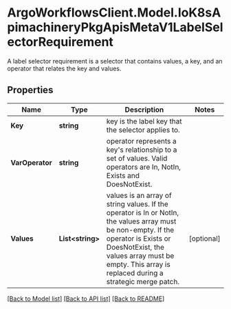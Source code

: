 # ArgoWorkflowsClient.Model.IoK8sApimachineryPkgApisMetaV1LabelSelectorRequirement
A label selector requirement is a selector that contains values, a key, and an operator that relates the key and values.

## Properties

Name | Type | Description | Notes
------------ | ------------- | ------------- | -------------
**Key** | **string** | key is the label key that the selector applies to. | 
**VarOperator** | **string** | operator represents a key&#39;s relationship to a set of values. Valid operators are In, NotIn, Exists and DoesNotExist. | 
**Values** | **List&lt;string&gt;** | values is an array of string values. If the operator is In or NotIn, the values array must be non-empty. If the operator is Exists or DoesNotExist, the values array must be empty. This array is replaced during a strategic merge patch. | [optional] 

[[Back to Model list]](../README.md#documentation-for-models) [[Back to API list]](../README.md#documentation-for-api-endpoints) [[Back to README]](../README.md)

